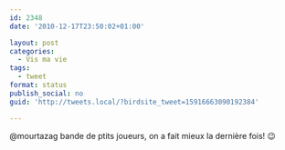 ```yaml
---
id: 2348
date: '2010-12-17T23:50:02+01:00'

layout: post
categories:
  - Vis ma vie
tags:
  - tweet
format: status
publish_social: no
guid: 'http://tweets.local/?birdsite_tweet=15916663090192384'

---
```


@mourtazag bande de ptits joueurs, on a fait mieux la dernière fois! 😉
